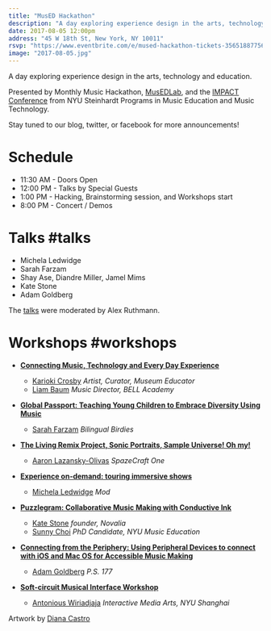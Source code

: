 ```yaml
---
title: "MusED Hackathon"
description: "A day exploring experience design in the arts, technology and education."
date: 2017-08-05 12:00pm
address: "45 W 18th St, New York, NY 10011"
rsvp: "https://www.eventbrite.com/e/mused-hackathon-tickets-35651887756"
image: "2017-08-05.jpg"
---
```


A day exploring experience design in the arts, technology and education.

Presented by Monthly Music Hackathon, [MusEDLab](https://musedlab.org/), and the [IMPACT Conference](https://impact.musedlab.org/) from NYU Steinhardt Programs in Music Education and Music Technology.

Stay tuned to our blog, twitter, or facebook for more announcements!

# Schedule

- 11:30 AM - Doors Open
- 12:00 PM - Talks by Special Guests
- 1:00 PM - Hacking, Brainstorming session, and Workshops start
- 8:00 PM - Concert / Demos

# Talks #talks

- Michela Ledwidge
- Sarah Farzam
- Shay Ase, Diandre Miller, Jamel Mims
- Kate Stone
- Adam Goldberg

The [talks](https://impactconference2017.sched.com/event/Bfrc/opening-short-talks) were moderated by Alex Ruthmann.

# Workshops #workshops

- [**Connecting Music, Technology and Every Day Experience**](https://impactconference2017.sched.com/event/BcpZ/authentic-connections-connecting-music-technology-and-everyday-experience-using-makey-makey-and-scratch)
    - [Karioki Crosby](http://portraitofacreative.com/karioki_crosby/) *Artist, Curator, Museum Educator*
    - [Liam Baum](https://twitter.com/mrbombmusic)  *Music Director, BELL Academy*


- [**Global Passport: Teaching Young Children to Embrace Diversity Using Music**](https://impactconference2017.sched.com/event/BdZj/global-passport-teaching-young-children-to-embrace-diversity-using-music)
    - [Sarah Farzam](http://www.bilingualbirdies.com/teachers/sarah-farzam/) *Bilingual Birdies*


- [**The Living Remix Project, Sonic Portraits, Sample Universe! Oh my!**](https://impactconference2017.sched.com/event/BDED/the-living-remix-project-sonic-portraits-sample-universe-oh-my)
  - [Aaron Lazansky-Olivas](http://sohnup.com/) *SpazeCraft One*


- [**Experience on-demand: touring immersive shows**](https://impactconference2017.sched.com/event/Bfra/interactive-vr-for-music)
    - [Michela Ledwidge](https://modprods.com/blog/siggraph-and-beyond/) *Mod*


- [**Puzzlegram: Collaborative Music Making with Conductive Ink**](https://impactconference2017.sched.com/event/B09f/puzzlegram-collaborative-music-making)
    - [Kate Stone](https://www.ted.com/speakers/kate_stone) *founder, Novalia*
    - [Sunny Choi](https://impactconference2017.sched.com/speaker/ssc526) *PhD Candidate, NYU Music Education*


- [**Connecting from the Periphery: Using Peripheral Devices to connect with iOS and Mac OS for Accessible Music Making**](https://impactconference2017.sched.com/event/B09u/connecting-from-the-periphery-using-peripheral-devices-to-connect-with-ios-and-mac-os-for-accessible-music-making)
    - [Adam Goldberg](https://impactconference2017.sched.com/speaker/4logicaledu) *P.S. 177*


- [**Soft-circuit Musical Interface Workshop**](https://impactconference2017.sched.com/event/BDEI/soft-circuit-musical-interface-workshop)
    - [Antonious Wiriadjaja](http://antoni.us/) *Interactive Media Arts, NYU Shanghai*

Artwork by [Diana Castro](http://panali.cc/)
